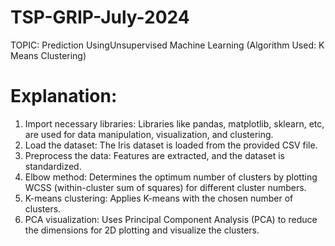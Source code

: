 # TSP-GRIP-July-2024
TOPIC: Prediction UsingUnsupervised Machine Learning (Algorithm Used: K Means Clustering)
# Explanation:
1. Import necessary libraries: Libraries like pandas, matplotlib, sklearn, etc, are used for data manipulation, visualization, and clustering.
2. Load the dataset: The Iris dataset is loaded from the provided CSV file.
3. Preprocess the data: Features are extracted, and the dataset is standardized.
4. Elbow method: Determines the optimum number of clusters by plotting WCSS (within-cluster sum of squares) for different cluster numbers.
5. K-means clustering: Applies K-means with the chosen number of clusters.
6. PCA visualization: Uses Principal Component Analysis (PCA) to reduce the dimensions for 2D plotting and visualize the clusters.

